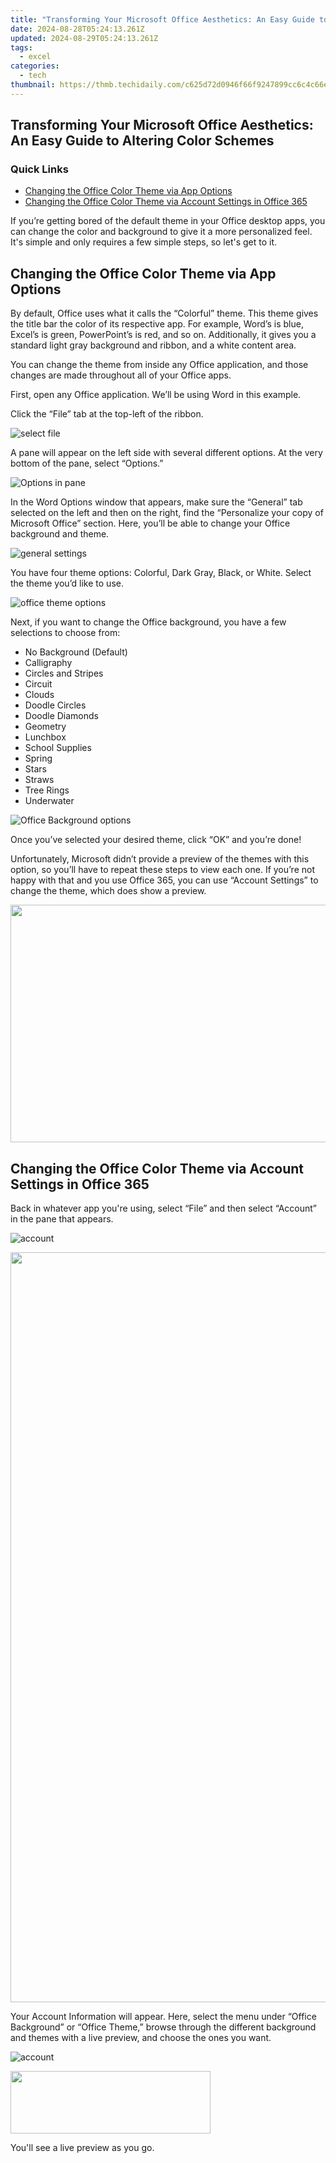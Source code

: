 ```yaml
---
title: "Transforming Your Microsoft Office Aesthetics: An Easy Guide to Altering Color Schemes"
date: 2024-08-28T05:24:13.261Z
updated: 2024-08-29T05:24:13.261Z
tags:
  - excel
categories:
  - tech
thumbnail: https://thmb.techidaily.com/c625d72d0946f66f9247899cc6c4c66eb70d8cf37963b2732e636693601b56f7.jpg
---
```


## Transforming Your Microsoft Office Aesthetics: An Easy Guide to Altering Color Schemes

### Quick Links

* [Changing the Office Color Theme via App Options](https://facebook-video-footage.techidaily.com/new-synchronized-screen-serenity-youtube-loops-on-television/)
* [Changing the Office Color Theme via Account Settings in Office 365](https://win-dash.techidaily.com/streamline-your-network-expert-tips-for-instant-wireless-driver-installation/)

 If you’re getting bored of the default theme in your Office desktop apps, you can change the color and background to give it a more personalized feel. It's simple and only requires a few simple steps, so let's get to it.

##  Changing the Office Color Theme via App Options

 By default, Office uses what it calls the “Colorful” theme. This theme gives the title bar the color of its respective app. For example, Word’s is blue, Excel’s is green, PowerPoint’s is red, and so on. Additionally, it gives you a standard light gray background and ribbon, and a white content area.

 You can change the theme from inside any Office application, and those changes are made throughout all of your Office apps.

 First, open any Office application. We’ll be using Word in this example.

 Click the “File” tab at the top-left of the ribbon.

![select file](https://static1.howtogeekimages.com/wordpress/wp-content/uploads/2018/12/select-file.png) 

 A pane will appear on the left side with several different options. At the very bottom of the pane, select “Options.”

![Options in pane](https://static1.howtogeekimages.com/wordpress/wp-content/uploads/2018/12/Options-in-pane-1.png) 

 In the Word Options window that appears, make sure the “General” tab selected on the left and then on the right, find the “Personalize your copy of Microsoft Office” section. Here, you’ll be able to change your Office background and theme.

![general settings](https://static1.howtogeekimages.com/wordpress/wp-content/uploads/2018/12/general-settings.png) 

 You have four theme options: Colorful, Dark Gray, Black, or White. Select the theme you’d like to use.

![office theme options](https://static1.howtogeekimages.com/wordpress/wp-content/uploads/2018/12/office-theme-options.png) 

 Next, if you want to change the Office background, you have a few selections to choose from:

* No Background (Default)
* Calligraphy
* Circles and Stripes
* Circuit
* Clouds
* Doodle Circles
* Doodle Diamonds
* Geometry
* Lunchbox
* School Supplies
* Spring
* Stars
* Straws
* Tree Rings
* Underwater

![Office Background options](https://static1.howtogeekimages.com/wordpress/wp-content/uploads/2018/12/Office-Background-options.png) 

 Once you’ve selected your desired theme, click “OK” and you’re done!

 Unfortunately, Microsoft didn’t provide a preview of the themes with this option, so you’ll have to repeat these steps to view each one. If you’re not happy with that and you use Office 365, you can use “Account Settings” to change the theme, which does show a preview.

<!-- affiliate ads begin -->
<a href="https://twopages.pxf.io/c/5597632/2016067/18544" target="_top" id="2016067"><img src="//a.impactradius-go.com/display-ad/18544-2016067" border="0" alt="" width="1020" height="380"/></a><img height="0" width="0" src="https://imp.pxf.io/i/5597632/2016067/18544" style="position:absolute;visibility:hidden;" border="0" />
<!-- affiliate ads end -->
##  Changing the Office Color Theme via Account Settings in Office 365

 Back in whatever app you're using, select “File” and then select “Account” in the pane that appears.

![account](https://static1.howtogeekimages.com/wordpress/wp-content/uploads/2018/12/account.png) 

<!-- affiliate ads begin -->
<a href="https://ukaidot.sjv.io/c/5597632/1793237/19578" target="_top" id="1793237"><img src="//a.impactradius-go.com/display-ad/19578-1793237" border="0" alt="" width="1200" height="1200"/></a><img height="0" width="0" src="https://imp.pxf.io/i/5597632/1793237/19578" style="position:absolute;visibility:hidden;" border="0" />
<!-- affiliate ads end -->
 Your Account Information will appear. Here, select the menu under “Office Background” or “Office Theme,” browse through the different background and themes with a live preview, and choose the ones you want.

![account](https://static1.howtogeekimages.com/wordpress/wp-content/uploads/2018/12/account.png) 

<!-- affiliate ads begin -->
<a href="https://proteahair.pxf.io/c/5597632/1983634/23621" target="_top" id="1983634"><img src="//a.impactradius-go.com/display-ad/23621-1983634" border="0" alt="" width="320" height="100"/></a><img height="0" width="0" src="https://imp.pxf.io/i/5597632/1983634/23621" style="position:absolute;visibility:hidden;" border="0" />
<!-- affiliate ads end -->
 You'll see a live preview as you go.

<ins class="adsbygoogle"
     style="display:block"
     data-ad-format="autorelaxed"
     data-ad-client="ca-pub-7571918770474297"
     data-ad-slot="1223367746"></ins>



<ins class="adsbygoogle"
     style="display:block"
     data-ad-client="ca-pub-7571918770474297"
     data-ad-slot="8358498916"
     data-ad-format="auto"
     data-full-width-responsive="true"></ins>


